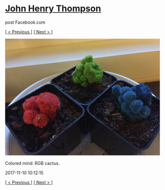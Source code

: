 # [John Henry Thompson](../README.md)
post Facebook.com

[[ < Previous ]](2017-11-12-7.md) [[ Next > ]](2017-11-09-1.md)

[![](../media/2017-11-10/Timeline-Photos-Colored-mind-RGB-cactus.jpg)](../README.md)

Colored mind: RGB cactus.

2017-11-10 10:12:15

[[ < Previous ]](2017-11-12-7.md) [[ Next > ]](2017-11-09-1.md)